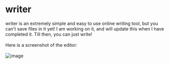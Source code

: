 # writer
writer is an extremely simple and easy to use online writing tool, but you can't save files in it yet! I am working on it, and will update this when I have completed it. Till then, you can just write!
<br>
<br>
Here is a screenshot of the editor:
<br>
<br>
![image](https://user-images.githubusercontent.com/80742648/111572151-1d542a80-87ce-11eb-8dc7-efe136e4cbaa.png)

